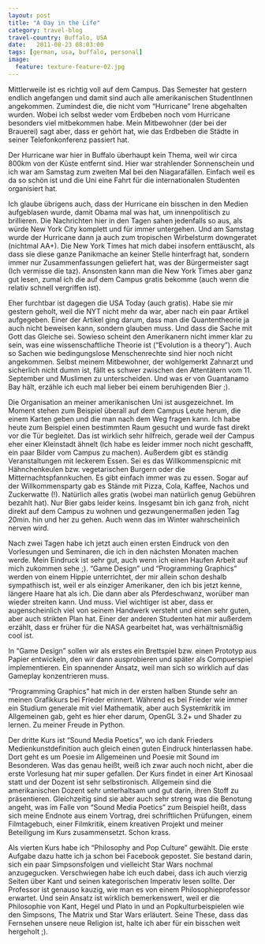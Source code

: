 ```yaml
---
layout: post
title: "A Day in the Life"
category: travel-blog
travel-country: Buffalo, USA
date:   2011-08-23 08:03:00
tags: [german, usa, buffalo, personal]
image:
  feature: texture-feature-02.jpg
---
```


Mittlerweile ist es richtig voll auf dem Campus. Das Semester hat gestern endlich angefangen und damit sind auch alle amerikanischen StudentInnen angekommen. Zumindest die, die nicht vom “Hurricane” Irene abgehalten wurden. Wobei ich selbst weder vom Erdbeben noch vom Hurricane besonders viel mitbekommen habe. Mein Mitbewohner (der bei der Brauerei) sagt aber, dass er gehört hat, wie das Erdbeben die Städte in seiner Telefonkonferenz passiert hat. 

Der Hurricane war hier in Buffalo überhaupt kein Thema, weil wir circa 800km von der Küste entfernt sind. Hier war strahlender Sonnenschein und ich war am Samstag zum zweiten Mal bei den Niagarafällen. Einfach weil es da so schön ist und die Uni eine Fahrt für die internationalen Studenten organisiert hat.

Ich glaube übrigens auch, dass der Hurricane ein bisschen in den Medien aufgeblasen wurde, damit Obama mal was hat, um innenpolitisch zu brillieren. Die Nachrichten hier in den Tagen sahen jedenfalls so aus, als würde New York City komplett und für immer untergehen. Und am Samstag wurde der Hurricane dann ja auch zum tropischen Wirbelsturm downgeratet (nichtmal AA+). Die New York Times hat mich dabei insofern enttäuscht, als dass sie diese ganze Panikmache an keiner Stelle hinterfragt hat, sondern immer nur Zusammenfassungen geliefert hat, was der Bürgermeister sagt (Ich vermisse die taz). Ansonsten kann man die New York Times aber ganz gut lesen, zumal ich die auf dem Campus gratis bekomme (auch wenn die relativ schnell vergriffen ist).

Eher furchtbar ist dagegen die USA Today (auch gratis). Habe sie mir gestern geholt, weil die NYT nicht mehr da war, aber nach ein paar Artikel aufgegeben. Einer der Artikel ging darum, dass man die Quantentheorie ja auch nicht beweisen kann, sondern glauben muss. Und dass die Sache mit Gott das Gleiche sei. Sowieso scheint den Amerikanern nicht immer klar zu sein, was eine wissenschaftliche Theorie ist (“Evolution is a theory”). Auch so Sachen wie bedingungslose Menschenrechte sind hier noch nicht angekommen. Selbst meinem Mitbewohner, der wohlgemerkt Zahnarzt und sicherlich nicht dumm ist, fällt es schwer zwischen den Attentätern vom 11. September und Muslimen zu unterscheiden. Und was er von Guantanamo Bay hält, erzähle ich euch mal lieber bei einem beruhigenden Bier ;).

Die Organisation an meiner amerikanischen Uni ist ausgezeichnet. Im Moment stehen zum Beispiel überall auf dem Campus Leute herum, die einem Karten geben und die man nach dem Weg fragen kann. Ich habe heute zum Beispiel einen bestimmten Raum gesucht und wurde fast direkt vor die Tür begleitet. Das ist wirklich sehr hilfreich, gerade weil der Campus eher einer Kleinstadt ähnelt (Ich habe es leider immer noch nicht geschafft, ein paar Bilder vom Campus zu machen). 
Außerdem gibt es ständig Veranstaltungen mit leckerem Essen. Sei es das Willkommenspicnic mit Hähnchenkeulen bzw. vegetarischen Burgern oder die Mitternachtspfannkuchen. Es gibt einfach immer was zu essen. Sogar auf der Willkommensparty gab es Stände mit Pizza, Cola, Kaffee, Nachos und Zuckerwatte (!). Natürlich alles gratis (wobei man natürlich genug Gebühren bezahlt hat). Nur Bier gabs leider keins. 
Insgesamt bin ich ganz froh, nicht direkt auf dem Campus zu wohnen und gezwungenermaßen jeden Tag 20min. hin und her zu gehen. Auch wenn das im Winter wahrscheinlich nerven wird.

Nach zwei Tagen habe ich jetzt auch einen ersten Eindruck von den Vorlesungen und Seminaren, die ich in den nächsten Monaten machen werde. Mein Eindruck ist sehr gut, auch wenn ich einen Haufen Arbeit auf mich zukommen sehe ;). “Game Design” und “Programming Graphics” werden von einem Hippie unterrichtet, der mir allein schon deshalb sympathisch ist, weil er als einziger Amerikaner, den ich bis jetzt kenne, längere Haare hat als ich. Die dann aber als Pferdeschwanz, worüber man wieder streiten kann. Und muss. Viel wichtiger ist aber, dass er augenscheinlich viel von seinem Handwerk versteht und einen sehr guten, aber auch strikten Plan hat. Einer der anderen Studenten hat mir außerdem erzählt, dass er früher für die NASA gearbeitet hat, was verhältnismäßig cool ist. 

In “Game Design” sollen wir als erstes ein Brettspiel bzw. einen Prototyp aus Papier entwickeln, den wir dann ausprobieren und später als Compuerspiel implementieren. Ein spannender Ansatz, weil man sich so wirklich auf das Gameplay konzentrieren muss.

“Programming Graphics” hat mich in der ersten halben Stunde sehr an meinen Grafikkurs bei Frieder erinnert. Während es bei Frieder wie immer ein Studium generale mit viel Mathematik, aber auch Systemkritik im Allgemeinen gab, geht es hier eher darum, OpenGL 3.2+ und Shader zu lernen. Zu meiner Freude in Python.

Der dritte Kurs ist “Sound Media Poetics”, wo ich dank Frieders Medienkunstdefinition auch gleich einen guten Eindruck hinterlassen habe. Dort geht es um Poesie im Allgemeinen und Poesie mit Sound im Besonderen. Was das genau heißt, weiß ich zwar auch noch nicht, aber die erste Vorlesung hat mir super gefallen. Der Kurs findet in einer Art Kinosaal statt und der Dozent ist sehr selbstironisch. Allgemein sind die amerikanischen Dozent sehr unterhaltsam und gut darin, ihren Stoff zu präsentieren. Gleichzeitig sind sie aber auch sehr streng was die Benotung angeht, was im Falle von “Sound Media Poetics” zum Beispiel heißt, dass sich meine Endnote aus einem Vortrag, drei schriftlichen Prüfungen, einem Filmtagebuch, einer Filmkritik, einem kreativen Projekt und meiner Beteiligung im Kurs zusammensetzt. Schon krass.

Als vierten Kurs habe ich “Philosophy and Pop Culture” gewählt. Die erste Aufgabe dazu hatte ich ja schon bei Facebook gepostet. Sie bestand darin, sich ein paar Simpsonsfolgen und vielleicht Star Wars nochmal anzugegucken. Verschwiegen habe ich euch dabei, dass ich auch vierzig Seiten über Kant und seinen kategorischen Imperativ lesen sollte. Der Professor ist genauso kauzig, wie man es von einem Philosophieprofessor erwartet. Und sein Ansatz ist wirklich bemerkenswert, weil er die Philosophie von Kant, Hegel und Plato in und an Popkulturbeispielen wie den Simpsons, The Matrix und Star Wars erläutert. Seine These, dass das Fernsehen unsere neue Religion ist, halte ich aber für ein bisschen weit hergeholt ;).
